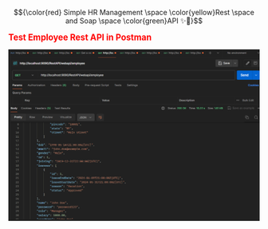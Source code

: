 
$${\color{red} Simple HR Management \space \color{yellow}Rest \space and   Soap  \space \color{green}API ✨🚀}$$ 



**<span style="color:red; font-size: larger;">Test Employee Rest API in Postman</span>**

![test employee api in postman](https://github.com/tatashii/Rest-Soap-Api/blob/master/src/main/resources/Images-Rest-Results/employee.png)

